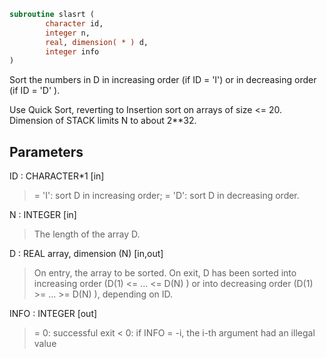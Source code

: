 ```fortran
subroutine slasrt (
        character id,
        integer n,
        real, dimension( * ) d,
        integer info
)
```

Sort the numbers in D in increasing order (if ID = 'I') or
in decreasing order (if ID = 'D' ).

Use Quick Sort, reverting to Insertion sort on arrays of
size <= 20. Dimension of STACK limits N to about 2\*\*32.

## Parameters
ID : CHARACTER\*1 [in]
> = 'I': sort D in increasing order;
> = 'D': sort D in decreasing order.

N : INTEGER [in]
> The length of the array D.

D : REAL array, dimension (N) [in,out]
> On entry, the array to be sorted.
> On exit, D has been sorted into increasing order
> (D(1) <= ... <= D(N) ) or into decreasing order
> (D(1) >= ... >= D(N) ), depending on ID.

INFO : INTEGER [out]
> = 0:  successful exit
> < 0:  if INFO = -i, the i-th argument had an illegal value
